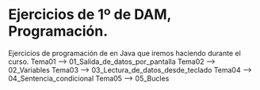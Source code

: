 # Ejercicios de 1º de DAM, Programación.
Ejercicios de programación de en Java que iremos haciendo durante el curso.
Tema01 --> 01_Salida_de_datos_por_pantalla
Tema02 --> 02_Variables
Tema03 --> 03_Lectura_de_datos_desde_teclado
Tema04 --> 04_Sentencia_condicional
Tema05 --> 05_Bucles
